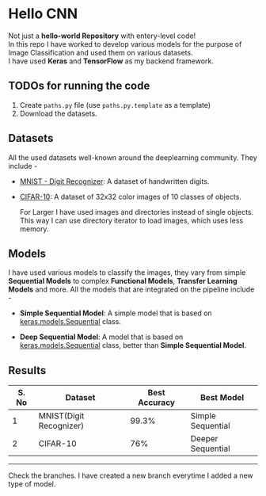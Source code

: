 # Hello CNN
Not just a **hello-world Repository** with entery-level code!<br>
In this repo I have worked to develop various models for the purpose of Image Classification and used them on various datasets.<br>
I have used **Keras** and **TensorFlow** as my backend framework.<br>

## TODOs for running the code
1. Create `paths.py` file (use `paths.py.template` as a template)
2. Download the datasets.

## Datasets
All the used datasets well-known around the deeplearning community. They include -
* [MNIST - Digit Recognizer](https://www.tensorflow.org/api_docs/python/tf/keras/datasets/mnist/load_data): A dataset of handwritten digits.
* [CIFAR-10](https://www.kaggle.com/competitions/cifar-10/data): A dataset of 32x32 color images of 10 classes of objects.

   For Larger I have used images and directories instead of single objects. This way I can use directory iterator to load images, which uses less memory.

## Models
I have used various models to classify the images, they vary from simple **Sequential Models** to complex **Functional Models**, **Transfer Learning Models** and more. All the models that are integrated on the pipeline include -

* **Simple Sequential Model**: A simple model that is based on [keras.models.Sequential](https://keras.io/models/sequential/) class.

* **Deep Sequential Model**: A model that is based on [keras.models.Sequential](https://keras.io/models/sequential/) class, better than **Simple Sequential Model**.

## Results
| S. No | Dataset | Best Accuracy | Best Model |
|---|---|---|---|
| 1 | MNIST(Digit Recognizer) | 99.3% | Simple Sequential |
| 2 | CIFAR-10 | 76% | Deeper Sequential |



<hr>



Check the branches. I have created a new branch everytime I added a new type of model.